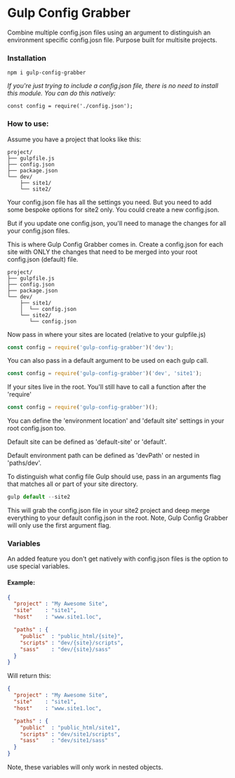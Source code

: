 # Gulp Config Grabber

Combine multiple config.json files using an argument to distinguish an environment specific config.josn file. Purpose built for multisite projects.

### Installation
```
npm i gulp-config-grabber
```
*If you're just trying to include a config.json file, there is no need to install this module. You can do this natively:*
```
const config = require('./config.json');
```
### How to use:
Assume you have a project that looks like this:
```
project/
├── gulpfile.js
├── config.json
├── package.json
└── dev/
    ├── site1/
    └── site2/
```
Your config.json file has all the settings you need. But you need to add some
bespoke options for site2 only. You could create a new config.json.

But if you update one config.json, you'll need to manage the changes for all your config.json files.

This is where Gulp Config Grabber comes in. Create a config.json for each site
with ONLY the changes that need to be merged into your root config.json (default) file.
```
project/
├── gulpfile.js
├── config.json
├── package.json
└── dev/
    ├── site1/
    │  └── config.json
    └── site2/
       └── config.json
```
Now pass in where your sites are located (relative to your gulpfile.js)
```js
const config = require('gulp-config-grabber')('dev');
```
You can also pass in a default argument to be used on each gulp call.
```js
const config = require('gulp-config-grabber')('dev', 'site1');
```
If your sites live in the root. You'll still have to call a function after the 'require'
```js
const config = require('gulp-config-grabber')();
```
You can define the 'environment location' and 'default site' settings in your root config.json too.

Default site can be defined as 'default-site' or 'default'.

Default environment path can be defined as 'devPath' or nested in 'paths/dev'.

To distinguish what config file Gulp should use, pass in an arguments flag that
matches all or part of your site directory.
```js
gulp default --site2
```
This will grab the config.json file in your site2 project and deep merge everything
to your default config.json in the root. Note, Gulp Config Grabber will only use the first argument flag.

### Variables
An added feature you don't get natively with config.json files is the option to use
special variables.

#### Example:
```json
{
  "project" : "My Awesome Site",
  "site"    : "site1",
  "host"    : "www.site1.loc",

  "paths" : {
    "public"  : "public_html/{site}",
    "scripts" : "dev/{site}/scripts",
    "sass"    : "dev/{site}/sass"
  }
}
```
Will return this:
```json
{
  "project" : "My Awesome Site",
  "site"    : "site1",
  "host"    : "www.site1.loc",

  "paths" : {
    "public"  : "public_html/site1",
    "scripts" : "dev/site1/scripts",
    "sass"    : "dev/site1/sass"
  }
}
```
Note, these variables will only work in nested objects.
